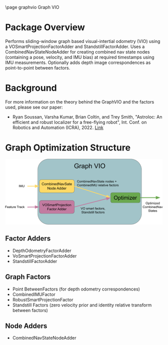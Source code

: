 \page graphvio Graph VIO

# Package Overview
Performs sliding-window graph based visual-intertial odometry (VIO) using a VOSmartProjectionFactorAdder and StandstillFactorAdder. Uses a CombinedNavStateNodeAdder for creating combined nav state nodes (containing a pose, velocity, and IMU bias) at required timestamps using IMU measurements. Optionally adds depth image correspondences as point-to-point between factors.

# Background
For more information on the theory behind the GraphVIO and the factors used, please see our paper: 
* Ryan Soussan, Varsha Kumar, Brian Coltin, and Trey Smith, "Astroloc: An efficient and robust localizer for a free-flying robot", Int. Conf. on Robotics and Automation (ICRA), 2022. [Link](https://ieeexplore.ieee.org/stamp/stamp.jsp?tp=&arnumber=9811919 "Link")

# Graph Optimization Structure 
<p align="center">
<img src="../doc/images/graph_vio.png" width="550">
</p>

## Factor Adders
* DepthOdometryFactorAdder
* VoSmartProjectionFactorAdder
* StandstillFactorAdder 
## Graph Factors
* Point BetweenFactors (for depth odometry correspondences)
* CombinedIMUFactor
* RobustSmartProjectionFactor
* Standstill Factors (zero velocity prior and identity relative transform between factors)
## Node Adders
* CombinedNavStateNodeAdder
